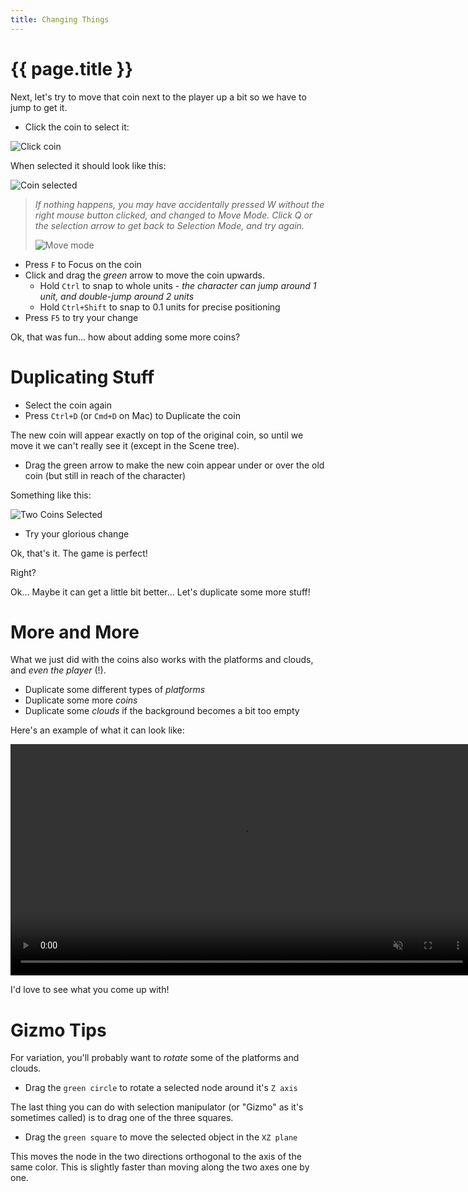 ```yaml
---
title: Changing Things
---
```

# {{ page.title }}

Next, let's try to move that coin next to the player up a bit so we have to jump to get it.

* Click the coin to select it:

![Click coin](res/click_coin.png)

When selected it should look like this:

![Coin selected](res/coin_selected.png)

> _If nothing happens, you may have accidentally pressed W without the right mouse button clicked, and changed to Move Mode. Click Q or the selection arrow to get back to Selection Mode, and try again._
>
> ![Move mode](../assets/move_mode.png)

* Press ```F``` to Focus on the coin
* Click and drag the *green* arrow to move the coin upwards.  
  * Hold ```Ctrl``` to snap to whole units - *the character can jump around 1 unit, and double-jump around 2 units*
  * Hold ```Ctrl+Shift``` to snap to 0.1 units for precise positioning
* Press ```F5``` to try your change

Ok, that was fun... how about adding some more coins?

# Duplicating Stuff

* Select the coin again
* Press ```Ctrl+D``` (or ```Cmd+D``` on Mac) to Duplicate the coin

The new coin will appear exactly on top of the original coin, so until we move it we can't really see it (except in the Scene tree).

* Drag the green arrow to make the new coin appear under or over the old coin (but still in reach of the character)

Something like this:

![Two Coins Selected](res/two_coins_selected.png)

* Try your glorious change

Ok, that's it. The game is perfect!

Right?

Ok... Maybe it can get a little bit better... Let's duplicate some more stuff!

# More and More

What we just did with the coins also works with the platforms and clouds, and *even the player* (!).

* Duplicate some different types of _platforms_
* Duplicate some more _coins_
* Duplicate some _clouds_ if the background becomes a bit too empty

Here's an example of what it can look like:

<p><video muted controls width="740px"><source src="res/3d_platformer_variation.mp4" type="video/mp4"></video></p>

I'd love to see what you come up with!

# Gizmo Tips

For variation, you'll probably want to _rotate_ some of the platforms and clouds.

* Drag the ```green circle``` to rotate a selected node around it's ```Z axis```

The last thing you can do with selection manipulator (or "Gizmo" as it's sometimes called) is to drag one of the three squares.

* Drag the ```green square``` to move the selected object in the ```XZ plane```

This moves the node in the two directions orthogonal to the axis of the same color. This is slightly faster than moving along the two axes one by one.
